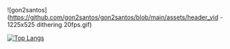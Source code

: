 ![gon2santos](https://github.com/gon2santos/gon2santos/blob/main/assets/header_vid - 1225x525 dithering 20fps.gif)

[![Top Langs](https://github-readme-stats.vercel.app/api/top-langs/?username=gon2santos&layout=compact)](https://github.com/anuraghazra/github-readme-stats)